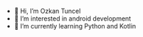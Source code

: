- 👋 Hi, I’m Ozkan Tuncel
- 👀 I’m interested in android development  
- 🌱 I’m currently learning Python and Kotlin
 
